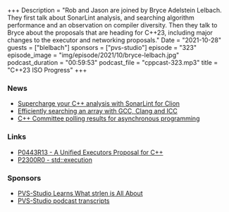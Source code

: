 +++
Description = "Rob and Jason are joined by Bryce Adelstein Lelbach. They first talk about SonarLint analysis, and searching algorithm performance and an observation on compiler diversity. Then they talk to Bryce about the proposals that are heading for C++23, including major changes to the executor and networking proposals."
Date = "2021-10-28"
guests = ["blelbach"]
sponsors = ["pvs-studio"]
episode = "323"
episode_image = "img/episode/2021/10/bryce-lelbach.jpg"
podcast_duration = "00:59:53"
podcast_file = "cppcast-323.mp3"
title = "C++23 ISO Progress"
+++

### News ###

 - [Supercharge your C++ analysis with SonarLint for Clion](https://blog.sonarsource.com/supercharge-cpp-analysis-sonarlint-for-clion)
 - [Efficiently searching an array with GCC, Clang and ICC](https://julienjorge.medium.com/efficiently-searching-an-array-with-gcc-clang-and-icc-4234ef3cdba3)
 - [C++ Committee polling results for asynchronous programming](https://old.reddit.com/r/cpp/comments/q6tgod/c_committee_polling_results_for_asynchronous/)

### Links ###

 - [P0443R13 - A Unified Executors Proposal for C++](http://www.open-std.org/jtc1/sc22/wg21/docs/papers/2020/p0443r13.html)
 - [P2300R0 - std::execution](http://www.open-std.org/jtc1/sc22/wg21/docs/papers/2021/p2300r0.html)

### Sponsors ###

- [PVS-Studio Learns What strlen is All About](https://pvs-studio.com/strlen)
- [PVS-Studio podcast transcripts](https://pvs-studio.com/broadcasting)
